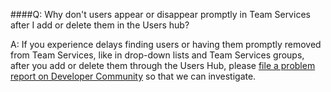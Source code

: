 ####Q: Why don't users appear or disappear promptly in Team Services after I add or delete them in the Users hub?

A:	If you experience delays finding users or having them 
promptly removed from Team Services, like in drop-down 
lists and Team Services groups, after you add or delete 
them through the Users Hub, please 
[file a problem report on Developer Community](http://go.microsoft.com/fwlink/?LinkId=820594) 
so that we can investigate.
